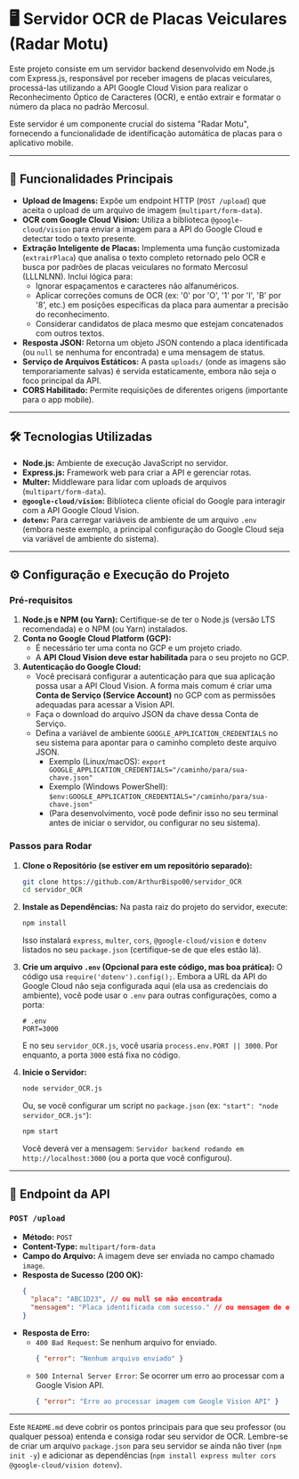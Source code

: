 # 🖥️ Servidor OCR de Placas Veiculares (Radar Motu)

Este projeto consiste em um servidor backend desenvolvido em Node.js com Express.js, responsável por receber imagens de placas veiculares, processá-las utilizando a API Google Cloud Vision para realizar o Reconhecimento Óptico de Caracteres (OCR), e então extrair e formatar o número da placa no padrão Mercosul.

Este servidor é um componente crucial do sistema "Radar Motu", fornecendo a funcionalidade de identificação automática de placas para o aplicativo mobile.

---

## 📍 Funcionalidades Principais

* **Upload de Imagens:** Expõe um endpoint HTTP (`POST /upload`) que aceita o upload de um arquivo de imagem (`multipart/form-data`).
* **OCR com Google Cloud Vision:** Utiliza a biblioteca `@google-cloud/vision` para enviar a imagem para a API do Google Cloud e detectar todo o texto presente.
* **Extração Inteligente de Placas:** Implementa uma função customizada (`extrairPlaca`) que analisa o texto completo retornado pelo OCR e busca por padrões de placas veiculares no formato Mercosul (LLLNLNN). Inclui lógica para:
    * Ignorar espaçamentos e caracteres não alfanuméricos.
    * Aplicar correções comuns de OCR (ex: '0' por 'O', '1' por 'I', 'B' por '8', etc.) em posições específicas da placa para aumentar a precisão do reconhecimento.
    * Considerar candidatos de placa mesmo que estejam concatenados com outros textos.
* **Resposta JSON:** Retorna um objeto JSON contendo a placa identificada (ou `null` se nenhuma for encontrada) e uma mensagem de status.
* **Serviço de Arquivos Estáticos:** A pasta `uploads/` (onde as imagens são temporariamente salvas) é servida estaticamente, embora não seja o foco principal da API.
* **CORS Habilitado:** Permite requisições de diferentes origens (importante para o app mobile).

---

## 🛠️ Tecnologias Utilizadas

* **Node.js:** Ambiente de execução JavaScript no servidor.
* **Express.js:** Framework web para criar a API e gerenciar rotas.
* **Multer:** Middleware para lidar com uploads de arquivos (`multipart/form-data`).
* **`@google-cloud/vision`:** Biblioteca cliente oficial do Google para interagir com a API Google Cloud Vision.
* **`dotenv`:** Para carregar variáveis de ambiente de um arquivo `.env` (embora neste exemplo, a principal configuração do Google Cloud seja via variável de ambiente do sistema).

---

## ⚙️ Configuração e Execução do Projeto

### Pré-requisitos

1.  **Node.js e NPM (ou Yarn):** Certifique-se de ter o Node.js (versão LTS recomendada) e o NPM (ou Yarn) instalados.
2.  **Conta no Google Cloud Platform (GCP):**
    * É necessário ter uma conta no GCP e um projeto criado.
    * A **API Cloud Vision deve estar habilitada** para o seu projeto no GCP.
3.  **Autenticação do Google Cloud:**
    * Você precisará configurar a autenticação para que sua aplicação possa usar a API Cloud Vision. A forma mais comum é criar uma **Conta de Serviço (Service Account)** no GCP com as permissões adequadas para acessar a Vision API.
    * Faça o download do arquivo JSON da chave dessa Conta de Serviço.
    * Defina a variável de ambiente `GOOGLE_APPLICATION_CREDENTIALS` no seu sistema para apontar para o caminho completo deste arquivo JSON.
        * Exemplo (Linux/macOS): `export GOOGLE_APPLICATION_CREDENTIALS="/caminho/para/sua-chave.json"`
        * Exemplo (Windows PowerShell): `$env:GOOGLE_APPLICATION_CREDENTIALS="/caminho/para/sua-chave.json"`
        * (Para desenvolvimento, você pode definir isso no seu terminal antes de iniciar o servidor, ou configurar no seu sistema).

### Passos para Rodar

1.  **Clone o Repositório (se estiver em um repositório separado):**
    ```bash
    git clone https://github.com/ArthurBispo00/servidor_OCR
    cd servidor_OCR
    ```

2.  **Instale as Dependências:**
    Na pasta raiz do projeto do servidor, execute:
    ```bash
    npm install
    ```
    Isso instalará `express`, `multer`, `cors`, `@google-cloud/vision` e `dotenv` listados no seu `package.json` (certifique-se de que eles estão lá).

3.  **Crie um arquivo `.env` (Opcional para este código, mas boa prática):**
    O código usa `require('dotenv').config();`. Embora a URL da API do Google Cloud não seja configurada aqui (ela usa as credenciais do ambiente), você pode usar o `.env` para outras configurações, como a porta:
    ```env
    # .env
    PORT=3000
    ```
    E no seu `servidor_OCR.js`, você usaria `process.env.PORT || 3000`. Por enquanto, a porta `3000` está fixa no código.

4.  **Inicie o Servidor:**
    ```bash
    node servidor_OCR.js
    ```
    Ou, se você configurar um script no `package.json` (ex: `"start": "node servidor_OCR.js"`):
    ```bash
    npm start
    ```
    Você deverá ver a mensagem: `Servidor backend rodando em http://localhost:3000` (ou a porta que você configurou).

---

## 📡 Endpoint da API

### `POST /upload`

* **Método:** `POST`
* **Content-Type:** `multipart/form-data`
* **Campo do Arquivo:** A imagem deve ser enviada no campo chamado `image`.
* **Resposta de Sucesso (200 OK):**
    ```json
    {
      "placa": "ABC1D23", // ou null se não encontrada
      "mensagem": "Placa identificada com sucesso." // ou mensagem de erro/status
    }
    ```
* **Resposta de Erro:**
    * `400 Bad Request`: Se nenhum arquivo for enviado.
        ```json
        { "error": "Nenhum arquivo enviado" }
        ```
    * `500 Internal Server Error`: Se ocorrer um erro ao processar com a Google Vision API.
        ```json
        { "error": "Erro ao processar imagem com Google Vision API" }
        ```

---

Este `README.md` deve cobrir os pontos principais para que seu professor (ou qualquer pessoa) entenda e consiga rodar seu servidor de OCR. Lembre-se de criar um arquivo `package.json` para seu servidor se ainda não tiver (`npm init -y`) e adicionar as dependências (`npm install express multer cors @google-cloud/vision dotenv`).
